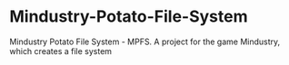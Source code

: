 # Mindustry-Potato-File-System
Mindustry Potato File System - MPFS. A project for the game Mindustry, which creates a file system
